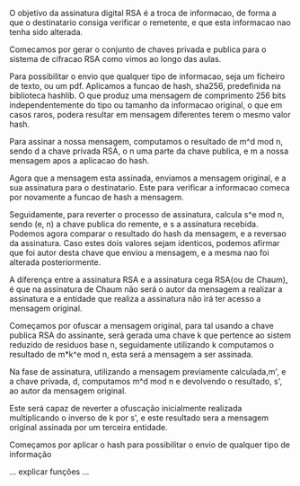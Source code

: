 O objetivo da assinatura digital RSA é a troca de informacao, de forma a que o destinatario consiga verificar o remetente, e que esta informacao nao tenha sido alterada.

Comecamos por gerar o conjunto de chaves privada e publica para o sistema de cifracao RSA como vimos ao longo das aulas.

Para possibilitar o envio que qualquer tipo de informacao, seja um ficheiro de texto, ou um pdf. Aplicamos a funcao de hash, sha256, predefinida na biblioteca hashlib. O que produz uma mensagem de comprimento 256 bits independentemente do tipo ou tamanho da informacao original, o que em casos raros, podera resultar em mensagem diferentes terem o mesmo valor hash.

Para assinar a nossa mensagem, computamos o resultado de m^d mod n, sendo d a chave privada RSA, o n uma parte da chave publica, e m a nossa mensagem apos a aplicacao do hash.

Agora que a mensagem esta assinada, enviamos a mensagem original, e a sua assinatura para o destinatario.
Este para verificar a informacao comeca por novamente a funcao de hash a mensagem.

Seguidamente, para reverter o processo de assinatura, calcula  s^e mod n, sendo (e, n) a chave publica do remente, e s a assinatura recebida.
Podemos agora comparar o resultado do hash da mensagem, e a reversao da assinatura. Caso estes dois valores sejam identicos, podemos afirmar que foi autor desta chave que enviou a mensagem, e a mesma nao foi alterada posteriormente.

A diferença entre a assinatura RSA e a assinatura cega RSA(ou de Chaum), é que na assinatura de Chaum não será o autor da mensagem a realizar a assinatura e a entidade que realiza a assinatura não irá ter acesso a mensagem original.

Começamos por ofuscar a mensagem original, para tal usando a chave publica RSA do assinante, será gerada uma chave k que pertence ao sistem reduzido de residuos base n, seguidamente utilizando k computamos o resultado de m*k^e mod n, esta será a mensagem a ser assinada.

Na fase de assinatura, utilizando a mensagem previamente calculada,m', e a chave privada, d, computamos m^d mod n e devolvendo o resultado, s', ao autor da mensagem original. 

Este será capaz de reverter a ofuscação inicialmente realizada multiplicando o inverso de k por s', e este resultado sera a mensagem original assinada por um terceira entidade.

Começamos por aplicar o hash para possibilitar o envio de qualquer tipo de informação

...
explicar funções
...
